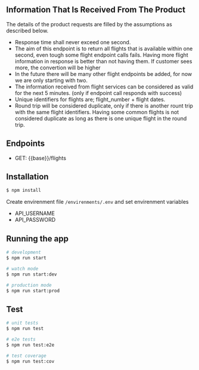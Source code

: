 
## Information That Is Received From The Product
The details of the product requests are filled by the assumptions as described below.

- Response time shall never exceed one second.
- The aim of this endpoint is to return all flights that is available within one second, even tough some flight endpoint calls fails.
  Having more flight information in response is better than not having them. If customer sees more, the convertion will be higher
- In the future there will be many other flight endpoints be added, for now we are only starting with two.
- The information received from flight services can be considered as valid for the next 5 minutes. (only if endpoint call responds with success)
- Unique identifiers for flights are; flight_number + flight dates.
- Round trip will be considered duplicate, only if there is another rount trip with the same flight identifiers.
  Having some common flights is not considered duplicate as long as there is one unique flight in the round trip.

## Endpoints
- GET: {{base}}/flights

## Installation

```bash
$ npm install
```

Create envirenment file `/envirenments/.env` and set envirenment variables
- API_USERNAME
- API_PASSWORD

## Running the app

```bash
# development
$ npm run start

# watch mode
$ npm run start:dev

# production mode
$ npm run start:prod
```

## Test

```bash
# unit tests
$ npm run test

# e2e tests
$ npm run test:e2e

# test coverage
$ npm run test:cov
```
